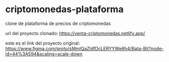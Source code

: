 # criptomonedas-plataforma
clone de plataforma de precios de criptomonedas 

url del proyecto clonado: https://venta-criptomonedas.netlify.app/
 
este es el link del proyecto original: https://www.figma.com/proto/sMmlQaZldfDcLERYYWe6h4/Bata-Bit?node-id=44%3A594&scaling=scale-down
